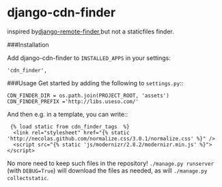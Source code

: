 django-cdn-finder
=================
inspired by[django-remote-finder](https://github.com/garrison/django-remote-finder),but not a staticfiles finder.

###Installation


Add django-cdn-finder to `INSTALLED_APPS` in your settings:

    'cdn_finder',

###Usage
Get started by adding the following to ``settings.py``::

    CDN_FINDER_DIR = os.path.join(PROJECT_ROOT, 'assets')
    CDN_FINDER_PREFIX ='http://libs.useso.com/'

And then e.g. in a template, you can write::

     {% load static from cdn_finder_tags  %}
      <link rel="stylesheet" href="{% static 'http://necolas.github.com/normalize.css/3.0.1/normalize.css' %}" />
      <script src="{% static 'js/modernizr/2.8.2/modernizr.min.js' %}"></script>

No more need to keep such files in the repository!  ``./manage.py
runserver`` (with ``DEBUG=True``) will download the files as needed, as
will ``./manage.py collectstatic``.